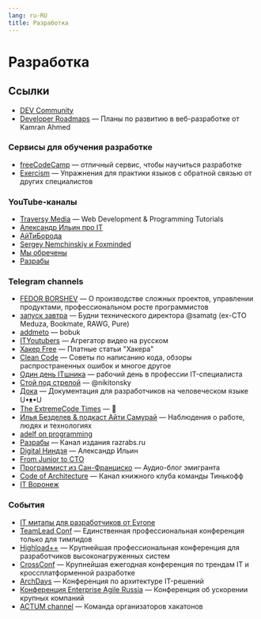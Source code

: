 ```yaml
---
lang: ru-RU 
title: Разработка
---
```

# Разработка

## Ссылки
- [DEV Community](https://dev.to/)
- [Developer Roadmaps](https://roadmap.sh/) — Планы по развитию в веб-разработке от Kamran Ahmed

### Сервисы для обучения разработке
- [freeCodeCamp](https://www.freecodecamp.org/) — отличный сервис, чтобы научиться разработке
- [Exercism](https://exercism.org/) — Упражнения для практики языков с обратной связью от других специалистов

### YouTube-каналы
- [Traversy Media](https://www.youtube.com/c/TraversyMedia/videos) — Web Development & Programming Tutorials
- [Александр Ильин про IT](https://www.youtube.com/c/ilyin_it/videos)
- [АйТиБорода](https://youtube.com/c/ITBEARD)
- [Sergey Nemchinskiy и Foxminded](https://youtube.com/c/SergeyNemchinskiy)
- [Мы обречены](https://www.youtube.com/channel/UCUSbYJK87rpBUJ5KGQd7oHA)
- [Разрабы](https://www.youtube.com/channel/UC-h5nFU9Qzo72dFW-fC_lkQ)

### Telegram channels
- [FEDOR BORSHEV](https://t.me/pmdaily) — О производстве сложных проектов, управлении продуктами, профессиональном росте программистов
- [запуск завтра](https://t.me/ctodaily) — Будни технического директора @samatg (ex-CTO Meduza, Bookmate, RAWG, Pure)
- [addmeto](https://t.me/addmeto) — bobuk
- [ITYoutubers](https://t.me/ityoutubers) — Агрегатор видео на русском
- [Хакер Free](https://t.me/hacker_frei) — Платные статьи "Хакера"
- [Clean Code](https://t.me/codeclean) — Советы по написанию кода, обзоры распространенных ошибок и многое другое
- [Один день ITшника](https://t.me/one_IT_day) — рабочий день в профессии IT-специалиста
- [Стой под стрелой](https://t.me/nikitonsky_pub) — @nikitonsky
- [Дока](https://t.me/doka_guide) — Документация для разработчиков на человеческом языке U•ᴥ•U
- [The ExtremeCode Times](https://t.me/extremecode) — 🦆
- [Илья Безделев & подкаст Айти Самурай](https://t.me/ilyabezdelev_blog) — Наблюдения о работе, людях и технологиях
- [adelf on programming](https://t.me/adelf_on_programming)
- [Разрабы](https://t.me/rzrbs) — Канал издания razrabs.ru
- [Digital Ниндзя](https://t.me/digital_ninjaa) — Александр Ильин
- [From Junior to CTO](https://t.me/from_junior_to_senior)
- [Программист из Сан-Франциско](https://t.me/roman_estados_unidos) — Аудио-блог эмигранта
- [Code of Architecture](https://t.me/its_reading_club) — Канал книжного клуба команды Тинькофф
- [IT Воронеж](https://t.me/vrnit)

### События
- [IT митапы для разработчиков от Evrone](https://meetups.evrone.ru/)
- [TeamLead Conf](https://teamleadconf.ru/) — Единственная профессиональная конференция только для тимлидов
- [Highload++](https://highload.ru/) — Крупнейшая профессиональная конференция для разработчиков высоконагруженных систем
- [CrossConf](https://crossconf.com/) — Крупнейшая ежегодная конференция по трендам IT и кроссплатформенной разработке
- [ArchDays](https://archdays.ru/) — Конференция по архитектуре IT-решений
- [Конференция Enterprise Agile Russia](https://agileconf.ru/) — Конференция об ускорении крупных компаний
- [ACTUM channel](https://t.me/actumonline) — Команда организаторов хакатонов
